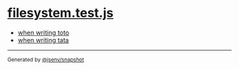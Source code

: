 # [filesystem.test.js](../filesystem.test.js)


- [when writing toto](when_writing_toto/when_writing_toto.md)
- [when writing  tata](when_writing__tata/when_writing__tata.md)

---

<sub>
  Generated by <a href="https://github.com/jsenv/core/tree/main/packages/independent/snapshot">@jsenv/snapshot</a>
</sub>
